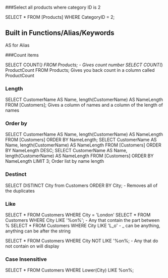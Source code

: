 ###Select all products where category ID is 2

SELECT * FROM [Products] WHERE CategoryID = 2;

## Built in Functions/Alias/Keywords

AS for Alias

###Count items

SELECT COUNT(*) FROM Products; - Gives count number
SELECT COUNT(*) ProductCount FROM Products; Gives you back count in a column called ProductCount

### Length

SELECT CustomerName AS Name, length(CustomerName) AS NameLength FROM [Customers];
Gives a column of names and a column of the length of names


### Order by
SELECT CustomerName AS Name, length(CustomerName) AS NameLength FROM [Customers] ORDER BY NameLength;
SELECT CustomerName AS Name, length(CustomerName) AS NameLength FROM [Customers] ORDER BY NameLength DESC;
SELECT CustomerName AS Name, length(CustomerName) AS NameLength FROM [Customers] ORDER BY NameLength LIMIT 3;
Order list by name length

### Destinct
SELECT DISTINCT City from Customers ORDER BY City; - Removes all of the duplicates

### Like
SELECT * FROM Customers WHERE City = 'London'
SELECT * FROM Customers WHERE City LIKE '%on%'; - Any that contain the part between %
SELECT * FROM Customers WHERE City LIKE 'L_o' - _ can be anything, anything can be after the string

SELECT * FROM Customers WHERE City NOT LIKE '%on%; - Any that do not contain on will display

### Case Insensitive

SELECT * FROM Customers WHERE Lower(City) LIKE %on%;

